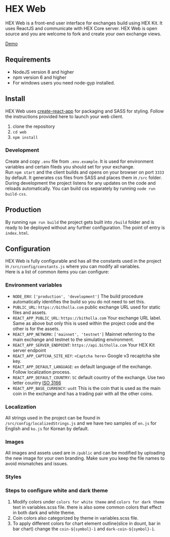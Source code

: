 # HEX Web
HEX Web is a front-end user interface for exchanges build using HEX Kit. It uses ReactJS and communicate with HEX Core server. HEX Web is open source and you are welcome to fork and create your own exchange views.  

[Demo](https://hollaex.com)

## Requirements
* NodeJS version 8 and higher
* npm version 6 and higher
* For windows users you need node-gyp installed.

## Install
HEX Web uses [create-react-app](https://github.com/facebook/create-react-app) for packaging and SASS for styling. Follow the instructions provided here to launch your web client.  

1. clone the repository
2. `cd web`
3. `npm install`

### Development
Create and copy `.env` file from `.env.example`. It is used for environment variables and certain fileds you should set for your exchange.  
Run `npm start` and the client builds and opens on your browser on port `3333` by default. It generates css files from SASS and places them in `/src` folder. During development the project listens for any updates on the code and reloads automatically. You can build css separately by running `node run build-css`.

## Production
By running `npm run build` the project gets built into `/build` folder and is ready to be deployed without any further configuration. The point of entry is `index.html`.

## Configuration
HEX Web is fully configurable and has all the constants used in the project in `/src/config/constants.js` where you can modify all variables.  
Here is a list of common items you can configure:
### Environment variables
  - `NODE_ENV`: `['production', 'development']` The build procedure automatically identifies the build so you do not need to set this.
  - `PUBLIC_URL`: `https://bitholla.com` public exchange URL used for static files and assets.
  - `REACT_APP_PUBLIC_URL`: `https://bitholla.com` Your exchange URL label. Same as above but only this is used within the project code and the other is for the assets.
  - `REACT_APP_NETWORK`: `['mainnet', 'testnet']` Mainnet referring to the main exchange and testnet to the simulating environment.
  - `REACT_APP_SERVER_ENDPOINT`: `https://api.bitholla.com` Your HEX Kit server endpoint
  - `REACT_APP_CAPTCHA_SITE_KEY`: `<Captcha here>` Google v3 recaptcha site key.
  - `REACT_APP_DEFAULT_LANGUAGE`: `en` default language of the exchange. Follow localization process.
  - `REACT_APP_DEFAULT_COUNTRY`: `SC` default country of the exchange. Use two letter country [ISO 3166](https://www.iban.com/country-codes)
  - `REACT_APP_BASE_CURRENCY`: `usdt` This is the coin that is used as the main coin in the exchange and has a trading pair with all the other coins.
### Localization
All strings used in the project can be found in `/src/config/localizedStrings.js` and we have two samples of `en.js` for English and `ko.js` for Korean by default.
### Images
All images and assets used are in `/public` and can be modified by uploading the new image for your own branding. Make sure you keep the file names to avoid mismatches and issues.  

### Styles
### Steps to configure white and dark theme
1. Modify colors under `colors for white theme` and `colors for dark theme` text in variables.scss file. there is also some common colors that effect in both dark and white theme.
2. Coin colors also categorized by theme in variables.scss file.
3. To apply different colors for chart element outline(slice in dount, bar in bar chart) change the `coin-${symbol}-1` and `dark-coin-${symbol}-1`.
